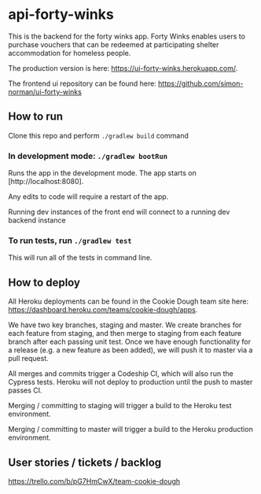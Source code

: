 # api-forty-winks

This is the backend for the forty winks app. Forty Winks enables users to purchase vouchers that can be redeemed at participating shelter accommodation for homeless people.

The production version is here: https://ui-forty-winks.herokuapp.com/.

The frontend ui repository can be found here: https://github.com/simon-norman/ui-forty-winks

## How to run

Clone this repo and perform `./gradlew build` command

### In development mode: `./gradlew bootRun`

Runs the app in the development mode.
The app starts on [http://localhost:8080].

Any edits to code will require a restart of the app.

Running dev instances of the front end will connect to a running dev backend instance

### To run tests, run `./gradlew test`

This will run all of the tests in command line.

## How to deploy

All Heroku deployments can be found in the Cookie Dough team site here: https://dashboard.heroku.com/teams/cookie-dough/apps.

We have two key branches, staging and master. We create branches for each feature from staging, and then merge to staging from each feature branch after each passing unit test. Once we have enough functionality for a release (e.g. a new feature as been added), we will push it to master via a pull request.

All merges and commits trigger a Codeship CI, which will also run the Cypress tests. Heroku will not deploy to production until the push to master passes CI.  

Merging / committing to staging will trigger a build to the Heroku test environment.

Merging / committing to master will trigger a build to the Heroku production environment.

## User stories / tickets / backlog

https://trello.com/b/pG7HmCwX/team-cookie-dough
